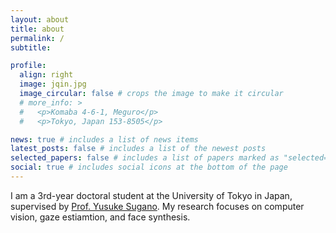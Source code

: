 ```yaml
---
layout: about
title: about
permalink: /
subtitle: 

profile:
  align: right
  image: jqin.jpg
  image_circular: false # crops the image to make it circular
  # more_info: >
  #   <p>Komaba 4-6-1, Meguro</p>
  #   <p>Tokyo, Japan 153-8505</p>

news: true # includes a list of news items
latest_posts: false # includes a list of the newest posts
selected_papers: false # includes a list of papers marked as "selected={true}"
social: true # includes social icons at the bottom of the page
---
```


I am a 3rd-year doctoral student at the University of Tokyo in Japan, supervised by [Prof. Yusuke Sugano](https://www.yusuke-sugano.info/).
My research focuses on computer vision, gaze estiamtion, and face synthesis. 
<!-- We aim to pair machine learning, signal processing, low-level RTL and analog design approaches with state-of-the-art software defined radio platforms to build robust and efficient wireless communication systems. -->
